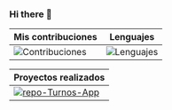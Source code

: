 ### Hi there 👋

[Contribuciones]: https://github-readme-stats.vercel.app/api?username=juaniarguello&theme=react
[Lenguajes]: https://github-readme-stats.vercel.app/api/top-langs/?username=juaniarguello&layout=compact&theme=react
[repo-Turnos-App]: https://github-readme-stats.vercel.app/api/pin/?username=juaniarguello&repo=ort-1-2-pnt1-mvc-CentroDeTurnos&theme=radical
[proyectoMvc]: https://github.com/juaniarguello/ort-1-2-pnt1-mvc-CentroDeTurnos

| Mis contribuciones | Lenguajes
| ----------- | -----------
| ![Contribuciones] | ![Lenguajes]|

| Proyectos realizados |
| ----------- |
| [![repo-Turnos-App]][proyectoMvc] |


<!--
**juaniarguello/juaniarguello** is a ✨ _special_ ✨ repository because its `README.md` (this file) appears on your GitHub profile.

Here are some ideas to get you started:

- 🔭 I’m currently working on ...
- 🌱 I’m currently learning ...
- 👯 I’m looking to collaborate on ...
- 🤔 I’m looking for help with ...
- 💬 Ask me about ...
- 📫 How to reach me: ...
- 😄 Pronouns: ...
- ⚡ Fun fact: ...
-->
